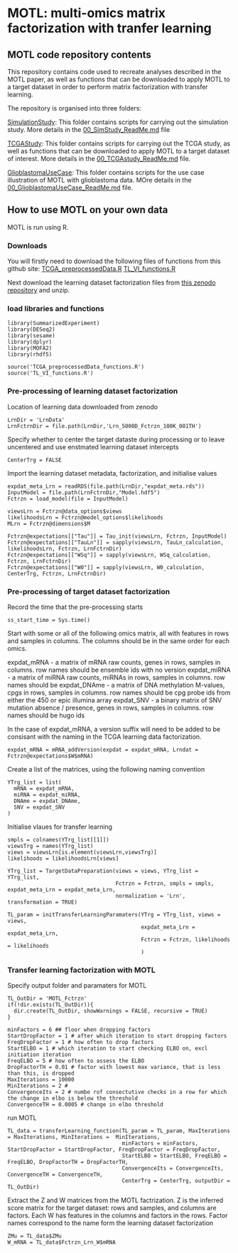 # MOTL: multi-omics matrix factorization with tranfer learning

## MOTL code repository contents

This repository contains code used to recreate analyses described in the MOTL paper, as well as functions that can be downloaded to apply MOTL to a target dataset in order to perform matrix factorization with transfer learning.

The repository is organised into three folders:

[SimulationStudy](https://github.com/david-hirst/MOTL/tree/main/SimulationStudy): This folder contains scripts for carrying out the simulation study. More details in the [00_SimStudy_ReadMe.md](https://github.com/david-hirst/MOTL/blob/main/SimulationStudy/00_SimStudy_ReadMe.md) file

[TCGAStudy](https://github.com/david-hirst/MOTL/tree/main/TCGAStudy): This folder contains scripts for carrying out the TCGA study, as well as functions that can be downloaded to apply MOTL to a target dataset of interest. More details in the [00_TCGAstudy_ReadMe.md](https://github.com/david-hirst/MOTL/blob/main/TCGAStudy/00_TCGAstudy_ReadMe.md) file.

[GlioblastomaUseCase](https://github.com/david-hirst/MOTL/tree/main/GlioblastomaUseCase): This folder contains scripts for the use case illustration of MOTL with glioblastoma data. MOre details in the [00_GlioblastomaUseCase_ReadMe.md](https://github.com/david-hirst/MOTL/blob/main/GlioblastomaUseCase/00_GlioblastomaUseCase_ReadMe.md) file.

## How to use MOTL on your own data 

MOTL is run using R. 

### Downloads
You will firstly need to download the following files of functions from this github site:
[TCGA_preprocessedData.R](https://github.com/david-hirst/MOTL/blob/main/TCGAStudy/TCGA_preprocessedData.R)
[TL_VI_functions.R](https://github.com/david-hirst/MOTL/blob/main/TCGAStudy/TL_VI_functions.R)

Next download the learning dataset factorization files from [this zenodo repository](https://zenodo.org/records/10848217) and unzip.

### load libraries and functions
```
library(SummarizedExperiment)
library(DESeq2)
library(sesame)
library(dplyr)
library(MOFA2)
library(rhdf5)

source('TCGA_preprocessedData_functions.R')
source('TL_VI_functions.R')
```
### Pre-processing of learning dataset factorization
Location of learning data downloaded from zenodo
```
LrnDir = 'LrnData'
LrnFctrnDir = file.path(LrnDir,'Lrn_5000D_Fctrzn_100K_001TH')
```
Specify whether to center the target dataste during processing or to leave uncentered and use enstmated learning dataset intercepts
```
CenterTrg = FALSE
```
Import the learning dataset metadata, factorization, and initialise values
```
expdat_meta_Lrn = readRDS(file.path(LrnDir,"expdat_meta.rds"))
InputModel = file.path(LrnFctrnDir,"Model.hdf5")
Fctrzn = load_model(file = InputModel)

viewsLrn = Fctrzn@data_options$views
likelihoodsLrn = Fctrzn@model_options$likelihoods
MLrn = Fctrzn@dimensions$M

Fctrzn@expectations[["Tau"]] = Tau_init(viewsLrn, Fctrzn, InputModel)
Fctrzn@expectations[["TauLn"]] = sapply(viewsLrn, TauLn_calculation, likelihoodsLrn, Fctrzn, LrnFctrnDir)
Fctrzn@expectations[["WSq"]] = sapply(viewsLrn, WSq_calculation, Fctrzn, LrnFctrnDir)
Fctrzn@expectations[["W0"]] = sapply(viewsLrn, W0_calculation, CenterTrg, Fctrzn, LrnFctrnDir)
```
### Pre-processing of target dataset factorization
Record the time that the pre-processing starts
```
ss_start_time = Sys.time()
```

Start with some or all of the following omics matrix, all with features in rows and samples in columns. The columns should be in the same order for each omics.

expdat_mRNA - a matrix of mRNA raw counts, genes in rows, samples in columns. row names should be ensemble ids with no version
expdat_miRNA - a matrix of miRNA raw counts, miRNAs in rows, samples in columns. row names should be 
expdat_DNAme - a matrix of DNA methylation M-values, cpgs in rows, samples in columns. row names should be cpg probe ids from either the 450 or epic illumina array
expdat_SNV - a binary matrix of SNV mutation absence / presence, genes in rows, samples in columns. row names should be hugo ids

In the case of expdat_mRNA, a version suffix will need to be added to be consisant with the naming in the TCGA learning data factorization.
```
expdat_mRNA = mRNA_addVersion(expdat = expdat_mRNA, Lrndat = Fctrzn@expectations$W$mRNA)
```

Create a list of the matrices, using the following naming convention
```
YTrg_list = list(
  mRNA = expdat_mRNA,
  miRNA = expdat_miRNA,
  DNAme = expdat_DNAme,
  SNV = expdat_SNV
)
```
Initialise vlaues for transfer learning
```
smpls = colnames(YTrg_list[[1]])
viewsTrg = names(YTrg_list)
views = viewsLrn[is.element(viewsLrn,viewsTrg)]
likelihoods = likelihoodsLrn[views]

YTrg_list = TargetDataPreparation(views = views, YTrg_list = YTrg_list, 
                                  Fctrzn = Fctrzn, smpls = smpls, expdat_meta_Lrn = expdat_meta_Lrn,
                                  normalization = 'Lrn', transformation = TRUE)

TL_param = initTransferLearningParamaters(YTrg = YTrg_list, views = views, 
                                          expdat_meta_Lrn = expdat_meta_Lrn, 
                                          Fctrzn = Fctrzn, likelihoods = likelihoods
                                          )
```

### Transfer learning factorization with MOTL

Specify output folder and paramaters for MOTL
```
TL_OutDir = 'MOTL_Fctrzn'
if(!dir.exists(TL_OutDir)){
  dir.create(TL_OutDir, showWarnings = FALSE, recursive = TRUE)
}

minFactors = 6 ## floor when dropping factors
StartDropFactor = 1 # after which iteration to start dropping factors
FreqDropFactor = 1 # how often to drop factors
StartELBO = 1 # which iteration to start checking ELBO on, excl initiation iteration
FreqELBO = 5 # how often to assess the ELBO
DropFactorTH = 0.01 # factor with lowest max variance, that is less than this, is dropped
MaxIterations = 10000
MinIterations = 2 # 
ConvergenceIts = 2 # numbe rof consectutive checks in a row for which the change in elbo is below the threshold
ConvergenceTH = 0.0005 # change in elbo threshold
```
run MOTL
```
TL_data = transferLearning_function(TL_param = TL_param, MaxIterations = MaxIterations, MinIterations =  MinIterations, 
                                    minFactors = minFactors, StartDropFactor = StartDropFactor, FreqDropFactor = FreqDropFactor, 
                                    StartELBO = StartELBO, FreqELBO = FreqELBO, DropFactorTH = DropFactorTH, 
                                    ConvergenceIts = ConvergenceIts, ConvergenceTH = ConvergenceTH, 
                                    CenterTrg = CenterTrg, outputDir = TL_OutDir)
```
Extract the Z and W matrices from the MOTL factrization. Z is the inferred score matrix for the target dataset: rows and samples, and columns are factors. Each W has features in the columns and factors in the rows. Factor names correspond to the name form the learning dataset factorization
```
ZMu = TL_data$ZMu
W_mRNA = TL_data$Fctrzn_Lrn_W$mRNA
```




